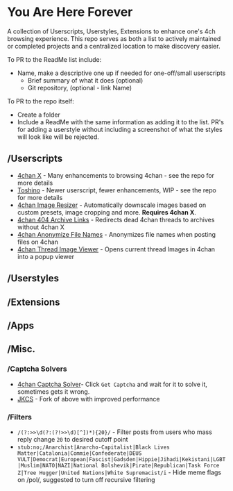 # You Are Here Forever
A collection of Userscripts, Userstyles, Extensions to enhance one's 4ch browsing experience. This repo serves as both a list to actively maintained or completed projects and a centralized location to make discovery easier.

To PR to the ReadMe list include:
- Name, make a descriptive one up if needed for one-off/small userscripts
  - Brief summary of what it does (optional)
  - Git repository, (optional - link Name)

To PR to the repo itself:
- Create a folder
- Include a ReadMe with the same information as adding it to the list. PR's for adding a userstyle without including a screenshot of what the styles will look like will be rejected.

## /Userscripts
- [4chan X](https://github.com/ccd0/4chan-x/) - Many enhancements to browsing 4chan - see the repo for more details
- [Toshino](https://github.com/toshinoo/toshino) - Newer userscript, fewer enhancements, WIP - see the repo for more details
- [4chan Image Resizer](https://greasyfork.org/en/scripts/391758-4chan-image-resizer) - Automatically downscale images based on custom presets, image cropping and more. **Requires 4chan X**.
- [4chan 404 Archive Links](https://greasyfork.org/en/scripts/445332-4chan-404-archive-links) - Redirects dead 4chan threads to archives without 4chan X
- [4chan Anonymize File Names](https://greasyfork.org/en/scripts/435220-4chan-anonymize-file-names) - Anonymizes file names when posting files on 4chan
- [4chan Thread Image Viewer](https://greasyfork.org/en/scripts/1275-4chan-image-viewer) - Opens current thread Images in 4chan into a popup viewer

## /Userstyles

## /Extensions

## /Apps

## /Misc.

### /Captcha Solvers
- [4chan Captcha Solver](https://github.com/the-brickster/4Chan_Captcha_Solver)- Click `Get Captcha` and wait for it to solve it, sometimes gets it wrong.
- [JKCS](https://git.coom%2etech/araragi/JKCS) - Fork of above with improved performance

### /Filters

- `/(?:>>\d(?:(?!>>\d)[^])*){20}/` - Filter posts from users who mass reply change `20` to desired cutoff point
- `stub:no;/Anarchist|Anarcho-Capitalist|Black Lives Matter|Catalonia|Commie|Confederate|DEUS VULT|Democrat|European|Fascist|Gadsden|Hippie|Jihadi|Kekistani|LGBT|Muslim|NATO|NAZI|National Bolshevik|Pirate|Republican|Task Force Z|Tree Hugger|United Nations|White Supremacist/i` - Hide meme flags on /pol/, suggested to turn off recursive filtering
